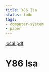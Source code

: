 ```yaml
---
title: Y86 Isa
status: todo
tags:
- computer-system
- paper
---
```


[local pdf](../../../pdfs/Y86-ISA.pdf)

# Y86 Isa
